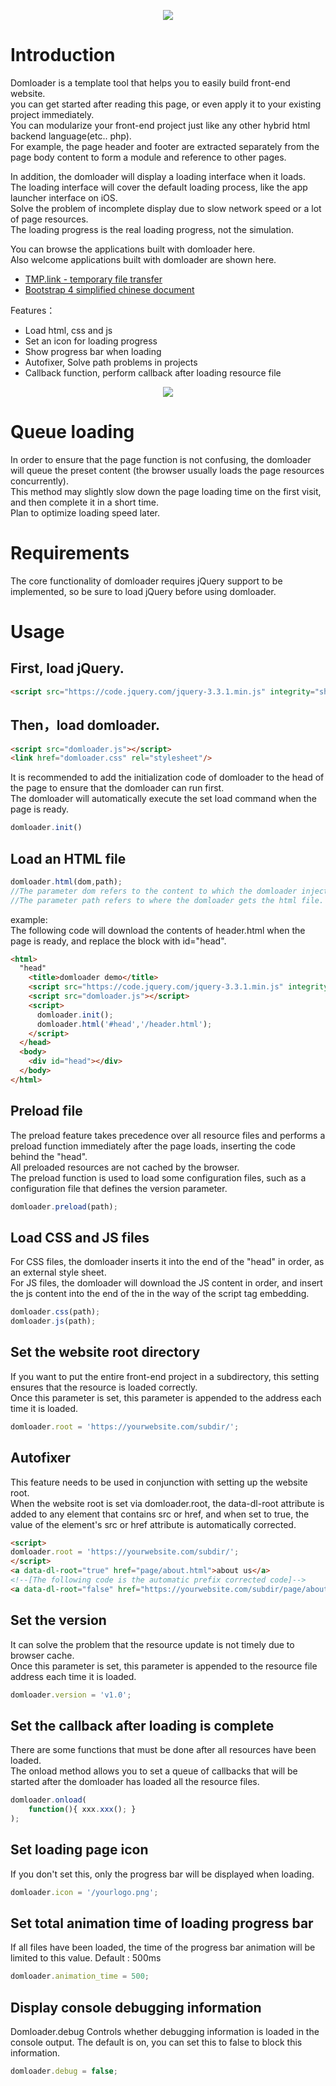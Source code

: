 <p align="center">
<img src="https://github.com/tmplink/domloader/blob/master/images/struct.png?raw=true"/>
</p>

# Introduction
Domloader is a template tool that helps you to easily build front-end website.   
you can get started after reading this page, or even apply it to your existing project immediately.    
You can modularize your front-end project just like any other hybrid html backend language(etc.. php).  
For example, the page header and footer are extracted separately from the page body content to form a module and reference to other pages.    

In addition, the domloader will display a loading interface when it loads.   
The loading interface will cover the default loading process, like the app launcher interface on iOS.   
Solve the problem of incomplete display due to slow network speed or a lot of page resources.   
The loading progress is the real loading progress, not the simulation.  

You can browse the applications built with domloader here.  
Also welcome applications built with domloader are shown here.  

* [TMP.link - temporary file transfer](http://tmp.link)   
* [Bootstrap 4 simplified chinese document](http://bs4.vx.link) 

Features：
* Load html, css and js
* Set an icon for loading progress
* Show progress bar when loading
* Autofixer, Solve path problems in projects
* Callback function, perform callback after loading resource file

<p align="center">
<img src="https://github.com/tmplink/domloader/blob/master/images/demo.png?raw=true"/>
</p>

# Queue loading
In order to ensure that the page function is not confusing, the domloader will queue the preset content (the browser usually loads the page resources concurrently).  
This method may slightly slow down the page loading time on the first visit, and then complete it in a short time.   
Plan to optimize loading speed later.   

# Requirements
The core functionality of domloader requires jQuery support to be implemented, so be sure to load jQuery before using domloader.

# Usage
## First, load jQuery.

```html
<script src="https://code.jquery.com/jquery-3.3.1.min.js" integrity="sha256-FgpCb/KJQlLNfOu91ta32o/NMZxltwRo8QtmkMRdAu8=" crossorigin="anonymous"></script>
````

## Then，load domloader.

```html
<script src="domloader.js"></script>
<link href="domloader.css" rel="stylesheet"/>
````

It is recommended to add the initialization code of domloader to the head of the page to ensure that the domloader can run first.   
The domloader will automatically execute the set load command when the page is ready.

```javascript
domloader.init()
```

## Load an HTML file 

```javascript
domloader.html(dom,path);
//The parameter dom refers to the content to which the domloader injects the html block. A jQuery selector was used.
//The parameter path refers to where the domloader gets the html file.
```
example:   
The following code will download the contents of header.html when the page is ready, and replace the block with id="head".  

```html
<html>
  "head"
    <title>domloader demo</title>
    <script src="https://code.jquery.com/jquery-3.3.1.min.js" integrity="sha256-FgpCb/KJQlLNfOu91ta32o/NMZxltwRo8QtmkMRdAu8=" crossorigin="anonymous"></script>
    <script src="domloader.js"></script>
    <script>
      domloader.init();
      domloader.html('#head','/header.html');
    </script>
  </head>
  <body>
    <div id="head"></div>
  </body>
</html>
```

## Preload file   
The preload feature takes precedence over all resource files and performs a preload function immediately after the page loads, inserting the code behind the "head".  
All preloaded resources are not cached by the browser.  
The preload function is used to load some configuration files, such as a configuration file that defines the version parameter.  

```javascript
domloader.preload(path);
```

## Load CSS and JS files   
For CSS files, the domloader inserts it into the end of the "head" in order, as an external style sheet.  
For JS files, the domloader will download the JS content in order, and insert the js content into the end of the <body> in the way of the script tag embedding.  

```javascript
domloader.css(path);
domloader.js(path);
```

## Set the website root directory   
If you want to put the entire front-end project in a subdirectory, this setting ensures that the resource is loaded correctly.    
Once this parameter is set, this parameter is appended to the address each time it is loaded.
 
```javascript
domloader.root = 'https://yourwebsite.com/subdir/';
```

## Autofixer  
This feature needs to be used in conjunction with setting up the website root.   
When the website root is set via domloader.root, the data-dl-root attribute is added to any element that contains src or href, and when set to true, the value of the element's src or href attribute is automatically corrected.

```html
<script>
domloader.root = 'https://yourwebsite.com/subdir/';
</script>
<a data-dl-root="true" href="page/about.html">about us</a>
<!--[The following code is the automatic prefix corrected code]-->
<a data-dl-root="false" href="https://yourwebsite.com/subdir/page/about.html">about us</a>
```

## Set the version
It can solve the problem that the resource update is not timely due to browser cache.  
Once this parameter is set, this parameter is appended to the resource file address each time it is loaded.   
```javascript
domloader.version = 'v1.0';
```

## Set the callback after loading is complete   
There are some functions that must be done after all resources have been loaded.   
The onload method allows you to set a queue of callbacks that will be started after the domloader has loaded all the resource files.   
```javascript
domloader.onload(
    function(){ xxx.xxx(); }
); 
```

## Set loading page icon
If you don't set this, only the progress bar will be displayed when loading. 
```javascript
domloader.icon = '/yourlogo.png';
```

## Set total animation time of loading progress bar
If all files have been loaded, the time of the progress bar animation will be limited to this value.
Default : 500ms   
```javascript
domloader.animation_time = 500;
```

## Display console debugging information
Domloader.debug Controls whether debugging information is loaded in the console output. The default is on, you can set this to false to block this information.
 
```javascript
domloader.debug = false;
```
